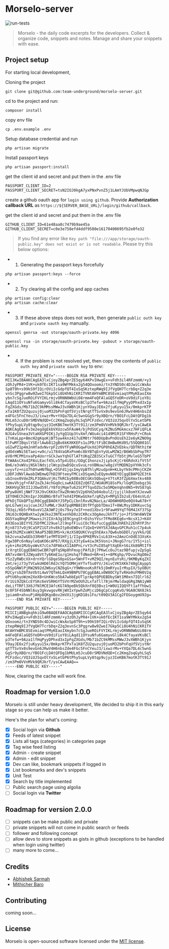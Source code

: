 # Morselo-server

![run-tests](https://github.com/team-underground/morselo-server/workflows/run-tests/badge.svg?branch=master)

> Morselo - the daily code excerpts for the developers. Collect & organize code, snippets and notes. Manage and share your snippets with ease.

## Project setup

For starting local development,

Cloning the project

```
git clone git@github.com:team-underground/morselo-server.git
```

cd to the project and run:

```
composer install
```

copy env file

```
cp .env.example .env
```

Setup database credential and run

```
php artisan migrate
```

Install passport keys

```
php artisan passport:install
```

get the client id and secret and put them in the .env file

```env
PASSPORT_CLIENT_ID=2
PASSPORT_CLIENT_SECRET=tsN2IOJ0kgA7yxPNxPvnZ5j1LAmYJUbVMpwqNJGp
```

create a github oauth app for `login using github`. Provide **Authorization callback URL** as `https://${SERVER_BASE_URL}/login/github/callback`.

get the client id and secret and put them in the .env file

```
GITHUB_CLIENT_ID=61e48aa8c7479b9ae45a
GITHUB_CLIENT_SECRET=c0e3e758efd4ddf9580e16170400695fb2e0fe32
```

> If you find any error like `Key path "file:///app/storage/oauth-public.key" does not exist or is not readable`. Please try this below options:

-   1. Generating the passport keys forcefully

```
php artisan passport:keys --force
```

-   2. Try clearing all the config and app caches

```
php artisan config:clear
php artisan cache:clear
```

-   3. If these above steps does not work, then generate `public outh key` and `private oauth key` manually.

```
openssl genrsa -out storage/oauth-private.key 4096

openssl rsa -in storage/oauth-private.key -pubout > storage/oauth-public.key
```

-   4. If the problem is not resolved yet, then copy the contents of `public outh key` and `private oauth key` to env:

```
PASSPORT_PRIVATE_KEY="-----BEGIN RSA PRIVATE KEY-----
MIIJKwIBAAKCAgEA3lxCjoyZBg4prZE5qy64KPvIHwgEx+vFdh3il4RFzmmH/+y3
zOhJyPR4+1VK+uk0fEcIKT1sa9WYMkkx2g54QOxoomz/tn3YNDS0c4DJwiCcWxAx
Sp8T9h+s99kS9fIQirOViIcGdpfQT4IuSqSKztepRWq9IJfVgQH7TcrbDq+Z2q3e
vnSc3Pggrw8w9ZweI7Gkp5Ci8U4hNiCKR1TVNtAHYmBMC8SEvmiaqtPMyKEaoIXm
ybn7cSgJueROiFVYIKLrmjvORNN0WbUi08rmm4FeQFAlaGQ5YeDR+oV0diFioY8i
LAqd11OYsuNfu6GamyvGli8k4CfayaVKsBClp3Tefw+9Aza1lfHqPyyDPhxd3xIp
FqZXGds/Mb71bZC9kMMssMWwJ3vXWBh1KjynYOayJE6x2fjuKyyu15x/0mkprKTP
xTa1K8fZU2quzuj0juoM32bPnFqUf5VjstNrqtTTSvVx0s9evGn6JRwV4H6nbsZd
e4FGc5FnCYeuJ3/ixwzrMv+YXQa7DL4c5wnGGgSr9yXBQrn/YBO1FcLDAtQFDg1b
MULm5JcuD8rSMDVNdQD+Cc2KmqZoqGyhLSq5PCFzdxc/VQ3iUJ5qvOlYx5LetbP6
tPhySupLVy8tqp9ujyz3IeKB67motK3Tt91J/zm3Pm0VVnMVk9QRJkrT/ysCAwEA
AQKCAgEArFv3e2egdgEkbVXUzcw5FAuW4/bjPdSUCyq/KZNuSMGkmcxz7HFiQFLA
NJG4vSVnea3VtaHXGP9IKjJyYgQ1Up3tvXmf/WUu4ci4149M1R1SFYRHsP/+CRok
iTnKaLpp+BmcH2gKqoKjBf5yw4knz417uEM0tr760DUpBvPnOUsEh22e6yKZNO9g
5lFwMfIBqslYSErlAwb812gBx6kKXKKEFs1uJPD/tFiBC0mBw0Kd0S/55QQ001Gl
uGIwPZ1p4mJnHfadvNvrpF2z0VfFyWROGqwFUxXdJPGP0hEAZVEbkv/QDTNthitW
gdOdsWNi5ETaei+w9c/u1784VaGRxPnm6c8bYBTqEnYyULwMZW2/B6WbSbPopTR7
eV8rMCPM1nvaPp4UorrGCkJwxYqhGTlATtUKqZZB3SCxTuGCTfb5tjMvleG5TbPF
FtWAAsCXo4IPAsLEacf45Lv5Tp4iQSc/GOgC1honzxJjip5cKjCr66RdnXifVt5f
Bm6/e3vWVujNSklNdsjzlWcpibwDSQcuSvuLroVBNuw/w8giVtMQDN2pVYHk3cFs
uvyvfz+niU7h0YwHNfNqL+DSFd1jqsImyVpBThlyMzudpnH+KLbyYk9cPMnjCKZH
LDDFJdNVlAwabIWEmwQ7hD29FteeyFMCixDSqamZuEQymvN0EYECggEBAPQ2E3t6
ubInox0VdeZRLP3QAkuVjKcTkRCby08BsOECGKn5Qbug+V7tsR3fZpbXmxtkv488
tUmvVhjgf+FAF2oZkJ4chGqOcLswKAIE8ZzQ6TZ/WUAUM18SsPk/lGqMIbebgz3G
3KKHVgCNtIIJJOwd59l/Y8fUjMqeTu62SCPTTqxOZGc5o5MQeVqhn0N5+9V587qG
HPyw8UHljNWf73XJ9vCKKXoTXwZRnWo5V2p6hHZe04obulZ/jyjilk8omYXJevwO
1EY0HECh2KnIprJOGBNGrBfoT7eX4IPDKwGUXef/qRZyX+MPgSIb2sE/E64sVLd/
HPkDjTGkQPTqiR0CggEBAOkYJ5PpCLCbnlRxvN2NacLa/4D6WH6RDe0QV4w678+Y
qnLG7wmjxujcueJXJ7uMWLr3kATpqRMB8I8tfPfgbbTDmx1T+8WLMsy1DKKuvcSg
7O3qi/Kb5rPk6veV1ZA3WF2j0s79xy7eIF+ned1Xbv1r9FawH9YqTf6M4JXf37Sp
3Ni63c0QHBxKtw2yWJko23NfExeVkD8z2CKRcx3OgAeuJkhTT/jo+JfStWn6WVIW
OG5Yaq8HqPJMawxsJt2IXrA3g1E9CgngSt+DihsYVsr7FMo8KEq6v+NcsX1J+K4V
A93Eoa1BIYYEJ5DfMCJ29uel2l9npfFiuiCOcTKufucCggEBAJhREh22EhRYPJhr
Rjn8737vOj9Ca5PZ1GTzhv8kItp0oEWDvcf1QxQ+VHY5XJdAqvGPCRuh1cC7p4uk
mp43h2MZxuWXC9AaP53BD3MS+k/AzXS8QUKCVvg5hEAxs7Qw6ubGDDl/yyVkG/QE
bk2cvna2wGEb33RH0fiefMTO1Hfj1/IIgv8PKEMVx1sL63X+o2AmzCnOdE33XsKn
Fgw30Pc6nNayleQaKO6cAP67/RXgjLX3tyEw4iwJK5Voni+JNxgG7ro/1Y5j+isl
xyk+iRo1MzbyoWvX7cCo7dPA6xX1IA0PnLrvY3cPuI85qFtXqEK+S6iXk86MtIf9
1rXrgtECggEBAOSwCBR7q0TqSNp8hFmxpjPAfLDj7PKwCcOuJtaz9BfupjvZpSgG
AN7xv4WrEJZWya8Vt7y6KmE1o/g1Hshq7fdNed+6R+e1++8PKghp/FDvucRqO0eZ
YSzZyRWDcXX+drnYQrlGDqeS0pxGSa+5WnFT+vMZ9QI/mynEuYsRi/9KMByKqZXI
2mt/ejz73yTVCwkUHD0lRdJcYQ75OMHjmYTvfSu0YV/J4ivCVK5XKk748gCAyppS
n5SpGNWlPjRW2N92d2W6xyCNZ6gG+/Y9WNnooKsRfk5jDmRYyuIrMspIX/SyOBUt
M2CyrsbZ0fXeVbtL4wV7QTmkLQxH9BNPU70CggEBALx0W8OCYpTvRHa9sFMH0V2q
oPtU6hyoWzm2XeXB+UnKWco5bA7wbbEpUTlprAptQPUEBDbySWt1M0xn7IQlrl62
Fr1Ui9ZQkCcEYSKc6eVSRHGYTSVVrMZeOUh2LxfaTll78jmrMwldaqGRg3NA1yW0
deLifTRFl3X6JfNlMCE3AfcKG7A9peBk5QkXnf8Q3Bvz1+W0U1IQQYFt1affhbw1
bc0F5F4SbNNl6uy3gkvwgovRKjWXIxYpwhZoMjciD6gCpCcgqKvO/9GA8CNX8JkS
jpiam0+ahxuPjAHp8QKgoBov2mVXi3jgKD18s1Fo/t09QV3A1Cg2FEGoygmU92g=
-----END RSA PRIVATE KEY-----"
```

```
PASSPORT_PUBLIC_KEY="-----BEGIN PUBLIC KEY-----
MIICIjANBgkqhkiG9w0BAQEFAAOCAg8AMIICCgKCAgEA3lxCjoyZBg4prZE5qy64
KPvIHwgEx+vFdh3il4RFzmmH/+y3zOhJyPR4+1VK+uk0fEcIKT1sa9WYMkkx2g54
QOxoomz/tn3YNDS0c4DJwiCcWxAxSp8T9h+s99kS9fIQirOViIcGdpfQT4IuSqSK
ztepRWq9IJfVgQH7TcrbDq+Z2q3evnSc3Pggrw8w9ZweI7Gkp5Ci8U4hNiCKR1TV
NtAHYmBMC8SEvmiaqtPMyKEaoIXmybn7cSgJueROiFVYIKLrmjvORNN0WbUi08rm
m4FeQFAlaGQ5YeDR+oV0diFioY8iLAqd11OYsuNfu6GamyvGli8k4CfayaVKsBCl
p3Tefw+9Aza1lfHqPyyDPhxd3xIpFqZXGds/Mb71bZC9kMMssMWwJ3vXWBh1Kjyn
YOayJE6x2fjuKyyu15x/0mkprKTPxTa1K8fZU2quzuj0juoM32bPnFqUf5VjstNr
qtTTSvVx0s9evGn6JRwV4H6nbsZde4FGc5FnCYeuJ3/ixwzrMv+YXQa7DL4c5wnG
GgSr9yXBQrn/YBO1FcLDAtQFDg1bMULm5JcuD8rSMDVNdQD+Cc2KmqZoqGyhLSq5
PCFzdxc/VQ3iUJ5qvOlYx5LetbP6tPhySupLVy8tqp9ujyz3IeKB67motK3Tt91J
/zm3Pm0VVnMVk9QRJkrT/ysCAwEAAQ==
-----END PUBLIC KEY-----"
```

Now, clearing the cache will work fine.

## Roadmap for version 1.0.0

Morselo is still under heavy development, We decided to ship it in this early stage so you can help us make it better.

Here's the plan for what's coming:

-   [x] Social login via **Github**
-   [x] Feeds of latest snippet
-   [x] Lists all tags (categories) in categories page
-   [x] Tag wise feed listing
-   [x] Admin - create snippet
-   [x] Admin - edit snippet
-   [x] Dev can like, bookmark snippets if logged in
-   [x] List bookmarks and dev's snippets
-   [x] Unit Test
-   [x] Search by title implemented
-   [ ] Public search page using algolia
-   [ ] Social login via **Twitter**

## Roadmap for version 2.0.0

-   [ ] snippets can be make public and private
-   [ ] private snippets will not come in public search or feeds
-   [ ] follower and following concept
-   [ ] allow devs to store snippets as gists in github (exceptions to be handled when login using twitter)
-   [ ] many more to come...

## Credits

-   [Abhishek Sarmah](https://github.com/abhisheksarmah)
-   [Mithicher Baro](https://github.com/mithicher)

## Contributing

coming soon...

## License

Morselo is open-sourced software licensed under the [MIT license](https://opensource.org/licenses/MIT).
